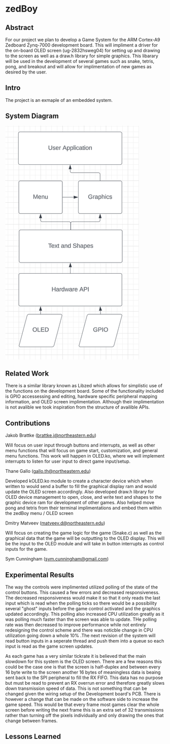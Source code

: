 # zedBoy

####

## Abstract

For our project we plan to develop a Game System for the ARM Cortex-A9 Zedboard Zynq-7000 development board. This will impliment a driver for the on-board OLED screen (ug-2832hsweg04) for setting up and drawing to the screen as well as a draw.h library for simple graphics. This libarary will be used in the development of several games such as snake, tetris, pong, and breakout and will allow for implimentation of new games as desired by the user.

## Intro
The project is an exmaple of an embedded system. 


## System Diagram

![System Diagram](<System_Diagram.png>)

## Related Work

There is a similar library known as Libzed which allows for simplistic use of the functions on the development board. Some of the functionality included is GPIO accessessing and editing, hardware specific peripheral mapping information, and OLED screen implimentation. Although their implimentation is not avalible we took inspiration from the structure of availible APIs. 

## Contributions

Jakob Brattke (brattke.j@northeastern.edu)

Will focus on user input through buttons and interrupts, as well as other menu functions that will focus on game start, customization, and general menu functions. This work will happen in OLED.ko, where we will implement interrupts to listen for user input to direct game input/setup.

Thane Gallo (gallo.th@northeastern.edu) 

Developed kOLED.ko module to create a character device which when written to would send a buffer to fill the graphical display ram and would update the OLED screen accordingly. Also developed draw.h library for OLED device management to open, close, and write text and shapes to the graphic device ram for development of other games. Also helped move pong and tetris from their terminal implimentations and embed them within the zedBoy menu / OLED screen


Dmitry Matveev (matveev.d@northeastern.edu)

Will focus on creating the game logic for the game (Snake.c) as well as the graphical data that the game will be outputting to the OLED display. This will be the input to the OLED module and will take in button interrupts as control inputs for the game.

Sym Cunningham (sym.cunningham@gmail.com)

## Experimental Results
The way the controls were implimented utilized polling of the state of the control buttons. This caused a few errors and decreased responsiveness. The decreased responsiveness would make it so that it only reads the last input which is read when the polling ticks so there would be a possibility several "ghost" inputs before the game control activated and the graphics updated accordingly. This polling also increased CPU utilization greatly as it was polling much faster than the screen was able to update. THe polling rate was then decreased to improve performance while not entirely redesigning the control scheme and there was noticble change in CPU utilization going down a whole 10% .The next revision of the system will read button inputs in a seperate thread and push them into a queue so each input is read as the game screen updates.
  
As each game has a very similar tickrate it is believed that the main slowdown for this system is the OLED screen. There are a few reasons this could be the case one is that the screen is half-duplex and between every 16 byte write to the screen another 16 bytes of meaningless data is beaing sent back to the SPI peripheral to fill the RX FIFO. This data has no purpose but must be read to prevent an RX overrun error and therefore greatly slows down transmission speed of data. This is not something that can be changed given the wiring setup of the Development board's PCB. There is however a change that can be made on the software side to increase the game speed. This would be that every frame most games clear the whole screen before writing the next frame this is an extra set of 32 transmissions rather than turning off the pixels individually and only drawing the ones that change between frames.

  
## Lessons Learned


